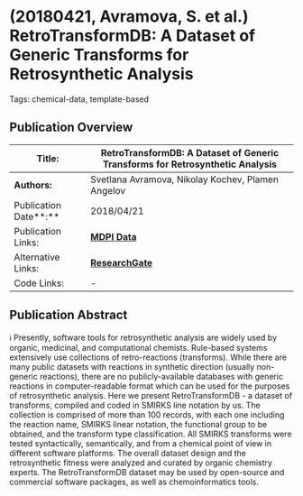 # (20180421, Avramova, S. et al.) RetroTransformDB: A Dataset of Generic Transforms for Retrosynthetic Analysis

Tags: chemical-data, template-based

## Publication Overview

| **Title:**  | RetroTransformDB: A Dataset of Generic Transforms for Retrosynthetic Analysis |
| --- | --- |
| **Authors:**  | Svetlana Avramova, Nikolay Kochev, Plamen Angelov |
| Publication Date**:**  | 2018/04/21 |
| Publication Links: | [**MDPI Data**](https://www.mdpi.com/2306-5729/3/2/14) |
| Alternative Links: | [**ResearchGate**](https://www.researchgate.net/publication/324724046_RetroTransformDB_A_Dataset_of_Generic_Transforms_for_Retrosynthetic_Analysis) |
| Code Links: | - |

## Publication Abstract

<aside>
ℹ️ Presently, software tools for retrosynthetic analysis are widely used by organic, medicinal, and computational chemists. Rule-based systems extensively use collections of retro-reactions (transforms). While there are many public datasets with reactions in synthetic direction (usually non-generic reactions), there are no publicly-available databases with generic reactions in computer-readable format which can be used for the purposes of retrosynthetic analysis. Here we present RetroTransformDB - a dataset of transforms, compiled and coded in SMIRKS line notation by us. The collection is comprised of more than 100 records, with each one including the reaction name, SMIRKS linear notation, the functional group to be obtained, and the transform type classification. All SMIRKS transforms were tested syntactically, semantically, and from a chemical point of view in different software platforms. The overall dataset design and the retrosynthetic fitness were analyzed and curated by organic chemistry experts. The RetroTransformDB dataset may be used by open-source and commercial software packages, as well as chemoinformatics tools.

</aside>